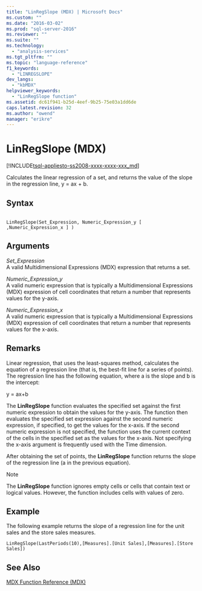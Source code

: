 ```yaml
---
title: "LinRegSlope (MDX) | Microsoft Docs"
ms.custom: ""
ms.date: "2016-03-02"
ms.prod: "sql-server-2016"
ms.reviewer: ""
ms.suite: ""
ms.technology: 
  - "analysis-services"
ms.tgt_pltfrm: ""
ms.topic: "language-reference"
f1_keywords: 
  - "LINREGSLOPE"
dev_langs: 
  - "kbMDX"
helpviewer_keywords: 
  - "LinRegSlope function"
ms.assetid: dc61f941-b25d-4eef-9b25-75e03a1dd6de
caps.latest.revision: 32
ms.author: "owend"
manager: "erikre"
---
```

# LinRegSlope (MDX)
[!INCLUDE[tsql-appliesto-ss2008-xxxx-xxxx-xxx_md](../a9retired/includes/tsql-appliesto-ss2008-xxxx-xxxx-xxx-md.md)]

  Calculates the linear regression of a set, and returns the value of the slope in the regression line, y = ax + b.  
  
## Syntax  
  
```  
  
LinRegSlope(Set_Expression, Numeric_Expression_y [ ,Numeric_Expression_x ] )  
```  
  
## Arguments  
 *Set_Expression*  
 A valid Multidimensional Expressions (MDX) expression that returns a set.  
  
 *Numeric_Expression_y*  
 A valid numeric expression that is typically a Multidimensional Expressions (MDX) expression of cell coordinates that return a number that represents values for the y-axis.  
  
 *Numeric_Expression_x*  
 A valid numeric expression that is typically a Multidimensional Expressions (MDX) expression of cell coordinates that return a number that represents values for the x-axis.  
  
## Remarks  
 Linear regression, that uses the least-squares method, calculates the equation of a regression line (that is, the best-fit line for a series of points). The regression line has the following equation, where a is the slope and b is the intercept:  
  
 y = ax+b  
  
 The **LinRegSlope** function evaluates the specified set against the first numeric expression to obtain the values for the y-axis. The function then evaluates the specified set expression against the second numeric expression, if specified, to get the values for the x-axis. If the second numeric expression is not specified, the function uses the current context of the cells in the specified set as the values for the x-axis. Not specifying the x-axis argument is frequently used with the Time dimension.  
  
 After obtaining the set of points, the **LinRegSlope** function returns the slope of the regression line (a in the previous equation).  
  
> [!NOTE]  
>  The **LinRegSlope** function ignores empty cells or cells that contain text or logical values. However, the function includes cells with values of zero.  
  
## Example  
 The following example returns the slope of a regression line for the unit sales and the store sales measures.  
  
```  
LinRegSlope(LastPeriods(10),[Measures].[Unit Sales],[Measures].[Store Sales])  
```  
  
## See Also  
 [MDX Function Reference &#40;MDX&#41;](../mdx/mdx-function-reference-mdx.md)  
  
  